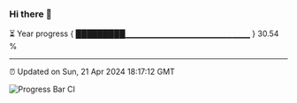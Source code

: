 ### Hi there 👋

⏳ Year progress { █████████▁▁▁▁▁▁▁▁▁▁▁▁▁▁▁▁▁▁▁▁▁ } 30.54 %

---

⏰ Updated on Sun, 21 Apr 2024 18:17:12 GMT

![Progress Bar CI](https://github.com/liununu/liununu/workflows/Progress%20Bar%20CI/badge.svg)
